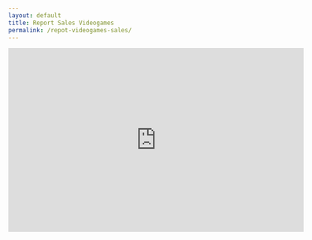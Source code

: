 ```yaml
---
layout: default
title: Report Sales Videogames
permalink: /repot-videogames-sales/
---
```


<iframe title="Proyecto 1" width="600" height="373.5" src="https://app.powerbi.com/view?r=eyJrIjoiZmEwMDdkYmMtMDg5Yi00ZjNjLTg2NzQtYjA5NTdiNmY0MTI5IiwidCI6IjQxMDMwMjJiLWVhMjQtNDJhZS05NmUyLTg3OGMyY2Y5NGZiYSJ9&pageName=ReportSection" frameborder="0" allowFullScreen="true"></iframe>
